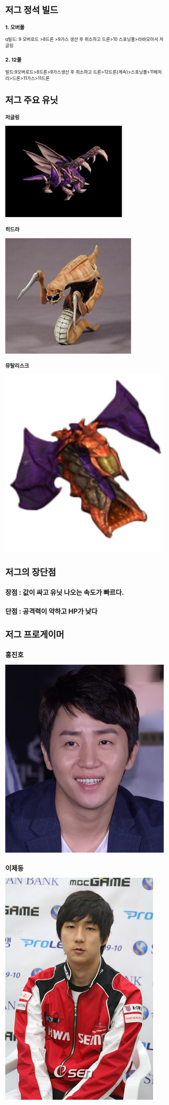 # 저그 정석 빌드 #
### 1. 오버풀
q빌드: 9 오버로드 >8드론 >9가스 생산 후 취소하고 드론>10 스포닝풀>라바모아서 저글링


### 2. 12풀
빌드:9오버로드>8드론>9가스생산 후 취소하고 드론>12드론(계속)>스포닝풀>11해처리>드론>11가스>11드론


# 저그 주요 유닛  

### 저글링
![alt text](image-1.png)

### 히드라
![alt text](image.png)

### 뮤탈리스크 
![alt text](image-2.png)  




# 저그의 장단점

## 장점 : 값이 싸고 유닛 나오는 속도가 빠르다.

## 단점 : 공격력이 약하고 HP가 낮다 


# 저그 프로게이머 

## 홍진호
![alt text](image-3.png)

## 이제동
![alt text](image-4.png)